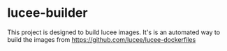 # lucee-builder
This project is designed to build lucee images. It's is an automated way to build the images from https://github.com/lucee/lucee-dockerfiles
